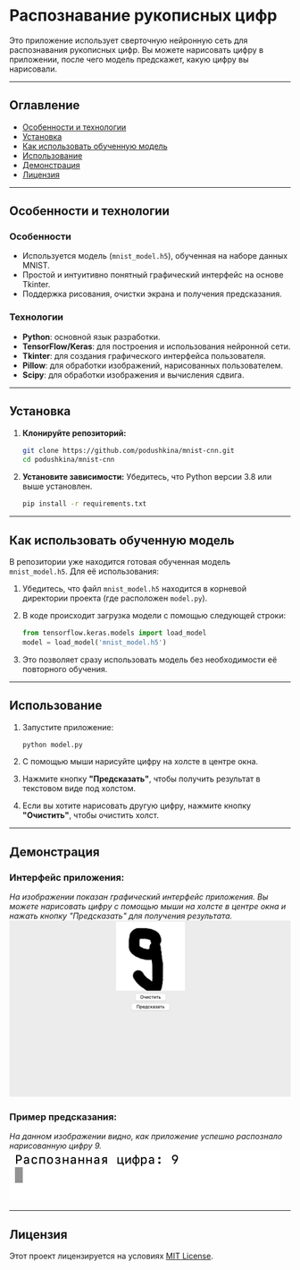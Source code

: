 # Распознавание рукописных цифр

Это приложение использует сверточную нейронную сеть для распознавания рукописных цифр. Вы можете нарисовать цифру в приложении, после чего модель предскажет, какую цифру вы нарисовали.

---

## Оглавление
- [Особенности и технологии](#особенности-и-технологии)
- [Установка](#установка)
- [Как использовать обученную модель](#как-использовать-обученную-модель)
- [Использование](#использование)
- [Демонстрация](#демонстрация)
- [Лицензия](#лицензия)

---

## Особенности и технологии

### Особенности
- Используется модель (`mnist_model.h5`), обученная на наборе данных MNIST.
- Простой и интуитивно понятный графический интерфейс на основе Tkinter.
- Поддержка рисования, очистки экрана и получения предсказания.

### Технологии
- **Python**: основной язык разработки.
- **TensorFlow/Keras**: для построения и использования нейронной сети.
- **Tkinter**: для создания графического интерфейса пользователя.
- **Pillow**: для обработки изображений, нарисованных пользователем.
- **Scipy**: для обработки изображения и вычисления сдвига.

---

## Установка

1. **Клонируйте репозиторий:**
   ```bash
   git clone https://github.com/podushkina/mnist-cnn.git
   cd podushkina/mnist-cnn
   ```

2. **Установите зависимости:**
   Убедитесь, что Python версии 3.8 или выше установлен.
   ```bash
   pip install -r requirements.txt
   ```

---

## Как использовать обученную модель

В репозитории уже находится готовая обученная модель `mnist_model.h5`. Для её использования:

1. Убедитесь, что файл `mnist_model.h5` находится в корневой директории проекта (где расположен `model.py`).

2. В коде происходит загрузка модели с помощью следующей строки:
   ```python
   from tensorflow.keras.models import load_model
   model = load_model('mnist_model.h5')
   ```

3. Это позволяет сразу использовать модель без необходимости её повторного обучения.

---

## Использование

1. Запустите приложение:
   ```bash
   python model.py
   ```

2. С помощью мыши нарисуйте цифру на холсте в центре окна.

3. Нажмите кнопку **"Предсказать"**, чтобы получить результат в текстовом виде под холстом.

4. Если вы хотите нарисовать другую цифру, нажмите кнопку **"Очистить"**, чтобы очистить холст.

---

## Демонстрация

### Интерфейс приложения:
*На изображении показан графический интерфейс приложения. Вы можете нарисовать цифру с помощью мыши на холсте в центре окна и нажать кнопку "Предсказать" для получения результата.*
![Демонстрация интерфейса](images/2.jpeg)

### Пример предсказания:
*На данном изображении видно, как приложение успешно распознало нарисованную цифру 9.*
![Пример предсказания](images/3.jpeg)

---

## Лицензия

Этот проект лицензируется на условиях [MIT License](LICENSE).







